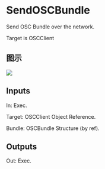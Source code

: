 # SendOSCBundle

Send OSC Bundle over the network.

Target is OSCClient

## 图示

![]($-20221218-18062394.png)

## Inputs

In: Exec.

Target: OSCClient Object Reference.

Bundle: OSCBundle Structure (by ref).  

## Outputs

Out: Exec.


